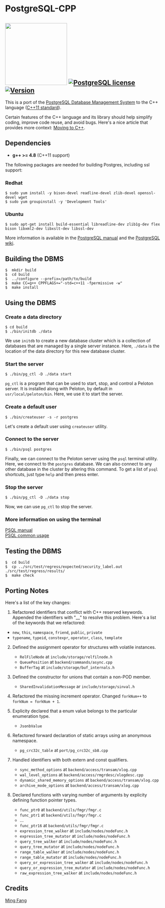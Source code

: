 # PostgreSQL-CPP 
<img src="http://db.cs.cmu.edu/wordpress/wp-content/uploads/2013/12/pgc.jpg" width="200"></img>
[![PostgreSQL license](https://img.shields.io/badge/license-postgresql-green.svg?style=flat)](https://www.postgresql.org/about/licence/) [![Version](https://img.shields.io/badge/version-9.5.3-red.svg)](https://www.postgresql.org/docs/9.5/static/release-9-5-3.html)
-----------------

This is a port of the [PostgreSQL Database Management System](https://www.postgresql.org/) to the C++ language ([C++11 standard](https://gcc.gnu.org/projects/cxx-status.html#cxx11)).

Certain features of the C++ language and its library should help simplify coding, improve code reuse, and avoid bugs. Here's a nice article that provides more context: [Moving to C++](https://petereisentraut.blogspot.com/2013/05/moving-to-c.html).

## Dependencies

- **g++ >= 4.8** (C++11 support)

The following packages are needed for building Postgres, including ssl support: 

### Redhat

```
$ sudo yum install -y bison-devel readline-devel zlib-devel openssl-devel wget
$ sudo yum groupinstall -y 'Development Tools'
```

### Ubuntu 

```
$ sudo apt-get install build-essential libreadline-dev zlib1g-dev flex bison libxml2-dev libxslt-dev libssl-dev
```

More information is available in the [PostgreSQL manual](https://www.postgresql.org/docs/9.5/static/install-procedure.html) and the [PostgreSQL wiki](https://wiki.postgresql.org/wiki/Compile_and_Install_from_source_code).

## Building the DBMS

```
$  mkdir build
$  cd build
$  ../configure --prefix=/path/to/build
$  make CC=g++ CPPFLAGS+="-std=c++11 -fpermissive -w"
$  make install
```

## Using the DBMS

### Create a data directory

```
$ cd build
$ ./bin/initdb ./data
```

We use `initdb` to create a new database cluster which is a collection of databases that are managed by a single server instance. Here, `./data` is the location of the data directory for this new database cluster.

### Start the server

```
$ ./bin/pg_ctl -D ./data start
```

`pg_ctl` is a program that can be used to start, stop, and control a Peloton server. It is installed along with Peloton, by default in `usr/local/peloton/bin`. Here, we use it to start the server. 

### Create a default user

```
$ ./bin/createuser -s -r postgres
```

Let's create a default user using `createuser` utility.

### Connect to the server

```
$ ./bin/psql postgres
```

Finally, we can connect to the Peloton server using the `psql` terminal utility. Here, we connect to the `postgres` database. We can also connect to any other database in the cluster by altering this command. To get a list of `psql` shortcuts, just type `help` and then press enter.

### Stop the server

```
$ ./bin/pg_ctl -D ./data stop
```

Now, we can use `pg_ctl` to stop the server. 

### More information on using the terminal

[PSQL manual](http://www.postgresql.org/docs/9.5/static/app-psql.html)  
[PSQL common usage](http://postgresguide.com/utilities/psql.html)

## Testing the DBMS

```
$  cd build
$  cp ../src/test/regress/expected/security_label.out ./src/test/regress/results/
$  make check
```

## Porting Notes

Here's a list of the key changes:

1. Refactored identifiers that conflict with C++ reserved keywords. Appended the identifiers with "__" to resolve this problem. Here's a list of the keywords that we refactored:

  * `new`, `this`, `namespace`, `friend`, `public`, `private`
  * `typename`, `typeid`, `constexpr`, `operator`, `class`, `template`

2. Defined the assignment operator for structures with volatile instances.

    * `RelFileNode` at `include/storage/relfilnode.h`
    * `QueuePosition` at `backend/commands/async.cpp`
    * `BufferTag` at `include/storage/buf_internals.h`

3. Defined the constructor for unions that contain a non-POD member.

    * `SharedInvalidationMessage` ar `include/storage/sinval.h`

4. Refactored the missing increment operator. Changed `forkNum++` to `forkNum = forkNum + 1`.

5. Explicity declared that a enum value belongs to the particular enumeration type.

    * `JsonbValue`

7. Refactored forward declaration of static arrays using an anonymous namespace.

    * `pg_crc32c_table` at `port/pg_crc32c_sb8.cpp`

8. Handled identifiers with both extern and const qualifiers.

    * `sync_method_options` at `backend/access/transam/xlog.cpp`
    * `wal_level_options` at `backend/access/rmgrdesc/xlogdesc.cpp`
    * `dynamic_shared_memory_options` at `backend/access/transam/xlog.cpp`
    * `archive_mode_options` at `backend/access/transam/xlog.cpp`

9. Declared functions with varying number of arguments by explicity defining function pointer types.

    * `func_ptr0` at `backend/utils/fmgr/fmgr.c`
    * `func_ptr1` at `backend/utils/fmgr/fmgr.c`
    * ...
    * `func_ptr16` at `backend/utils/fmgr/fmgr.c`
    * `expression_tree_walker` at `include/nodes/nodeFunc.h`
    * `expression_tree_mutator` at `include/nodes/nodeFunc.h`
    * `query_tree_walker` at `include/nodes/nodeFunc.h`
    * `query_tree_mutator` at `include/nodes/nodeFunc.h`
    * `range_table_walker` at `include/nodes/nodeFunc.h`
    * `range_table_mutator` at `include/nodes/nodeFunc.h`
    * `query_or_expression_tree_walker` at `include/nodes/nodeFunc.h`
    * `query_or_expression_tree_mutator` at `include/nodes/nodeFunc.h`
    * `raw_expression_tree_walker` at `include/nodes/nodeFunc.h`

## Credits

[Ming Fang](https://github.com/mindbergh)	
